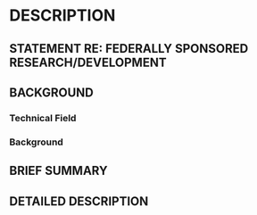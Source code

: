 # DESCRIPTION

## STATEMENT RE: FEDERALLY SPONSORED RESEARCH/DEVELOPMENT

## BACKGROUND

### Technical Field

### Background

## BRIEF SUMMARY

## DETAILED DESCRIPTION

